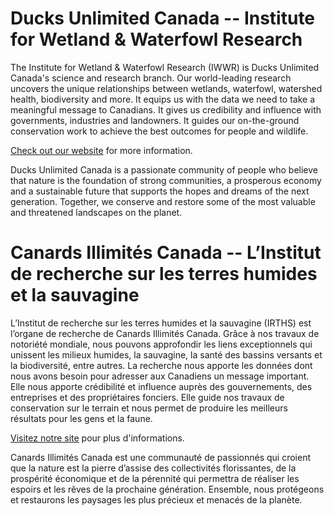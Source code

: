 # Ducks Unlimited Canada -- Institute for Wetland & Waterfowl Research


The Institute for Wetland & Waterfowl Research (IWWR) is Ducks Unlimited Canada's science and research branch. 
Our world-leading research uncovers the unique relationships between wetlands, waterfowl, watershed health, biodiversity and more.
It equips us with the data we need to take a meaningful message to Canadians.
It gives us credibility and influence with governments, industries and landowners.
It guides our on-the-ground conservation work to achieve the best outcomes for people and wildlife.

[Check out our website](https://iwwr.ducks.ca/) for more information. 

Ducks Unlimited Canada is a passionate community of people who believe that nature is the foundation of strong communities, a prosperous economy and a sustainable future that supports the hopes and dreams of the next generation.
Together, we conserve and restore some of the most valuable and threatened landscapes on the planet.

# Canards Illimités Canada -- L’Institut de recherche sur les terres humides et la sauvagine

L’Institut de recherche sur les terres humides et la sauvagine (IRTHS) est l’organe de recherche de Canards Illimités Canada.
Grâce à nos travaux de notoriété mondiale, nous pouvons approfondir les liens exceptionnels qui unissent les milieux humides, la sauvagine, la santé des bassins versants et la biodiversité, entre autres.
La recherche nous apporte les données dont nous avons besoin pour adresser aux Canadiens un message important.
Elle nous apporte crédibilité et influence auprès des gouvernements, des entreprises et des propriétaires fonciers.
Elle guide nos travaux de conservation sur le terrain et nous permet de produire les meilleurs résultats pour les gens et la faune.

[Visitez notre site](https://www.canards.ca/notre-travail/linstitut-de-recherche-sur-les-terres-humides-et-la-sauvagine/) pour plus d'informations.

Canards Illimités Canada est une communauté de passionnés qui croient que la nature est la pierre d’assise des collectivités florissantes, de la prospérité économique et de la pérennité qui permettra de réaliser les espoirs et les rêves de la prochaine génération.
Ensemble, nous protégeons et restaurons les paysages les plus précieux et menacés de la planète.

